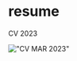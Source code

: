 # resume
CV 2023

!["CV MAR 2023"](https://github.com/chelseakdwarika/resume/blob/main/Chelsea%20Dwarika%20CV%202023%20(1).png?raw=true)
